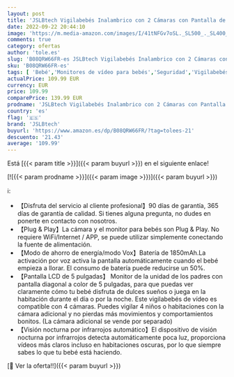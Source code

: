 ```yaml
---
layout: post
title: 'JSLBtech Vigilabebés Inalambrico con 2 Cámaras con Pantalla de 5" Visión Nocturna Comunicación Bidireccional Monitoreo de Temperatura Despertador VOX Canción de Cuna  Admite hasta 4 cámaras '
date: 2022-09-22 20:44:10
image: 'https://m.media-amazon.com/images/I/41tNFGv7oSL._SL500_._SL400_.jpg'
comments: true
category: ofertas
author: 'tole.es'
slug: 'B08QRW66FR-es JSLBtech Vigilabebés Inalambrico con 2 Cámaras con...'
sku: 'B08QRW66FR-es'
tags: [ 'Bebé','Monitores de vídeo para bebés','Seguridad','Vigilabebés','jslbtech','vigilabebés','🇪🇸', ]
actualPrice: 109.99 EUR
currency: EUR
price: 109.99
comparePrice: 139.99 EUR
prodname: 'JSLBtech Vigilabebés Inalambrico con 2 Cámaras con Pantalla de 5" Visión Nocturna Comunicación Bidireccional Monitoreo de Temperatura Despertador VOX Canción de Cuna  Admite hasta 4 cámaras '
country: 'es'
flag: '🇪🇸'
brand: 'JSLBtech'
buyurl: 'https://www.amazon.es/dp/B08QRW66FR/?tag=tolees-21'
descuento: '21.43'
average: '109.99'
---
```


Está [{{< param title >}}]({{< param buyurl >}}) en el siguiente enlace!

[![{{< param prodname >}}]({{< param image >}})]({{< param buyurl >}})

ℹ️:

- 【Disfruta del servicio al cliente profesional】90 días de garantía, 365 días de garantía de calidad. Si tienes alguna pregunta, no dudes en ponerte en contacto con nosotros.
- 【Plug & Play】La cámara y el monitor para bebés son Plug & Play. No requiere WiFi/Internet / APP, se puede utilizar simplemente conectando la fuente de alimentación.
- 【Modo de ahorro de energía/modo Vox】Batería de 1850mAh.La activación por voz activa la pantalla automáticamente cuando el bebé empieza a llorar. El consumo de batería puede reducirse un 50%.
- 【Pantalla LCD de 5 pulgadas】 Monitor de la unidad de los padres con pantalla diagonal a color de 5 pulgadas, para que puedas ver claramente cómo tu bebé disfruta de dulces sueños o juega en la habitación durante el día o por la noche. Este vigilabebés de vídeo es compatible con 4 cámaras. Puedes vigilar 4 niños o habitaciones con la cámara adicional y no pierdas más movimientos y comportamientos bonitos. (La cámara adicional se vende por separado)
- 【Visión nocturna por infrarrojos automático】El dispositivo de visión nocturna por infrarrojos detecta automáticamente poca luz, proporciona vídeos más claros incluso en habitaciones oscuras, por lo que siempre sabes lo que tu bebé está haciendo.

[🛒 Ver la oferta!!]({{< param buyurl >}})
